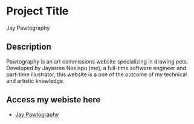 # Project Title

Jay Pawtography

## Description

Pawtography is an art commissions website specializing in drawing pets. Developed by Jayasree Neelapu (me), a full-time software engineer and part-time illustrator, this website is a one of the outcome of my technical and artistic knowledge.

## Access my webiste here

- [Jay Pawtography](https://jayasree100.github.io/jay-pawtograhy-app/)

  


